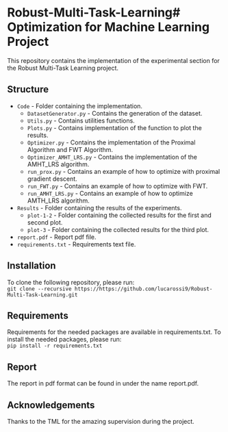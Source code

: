 # Robust-Multi-Task-Learning# Optimization for Machine Learning Project

This repository contains the implementation of the experimental section for the Robust Multi-Task Learning project.

## Structure
* `Code` - Folder containing the implementation.
  * `DatasetGenerator.py` - Contains the generation of the dataset.
  * `Utils.py` - Contains utilities functions.
  * `Plots.py` - Contains implementation of the function to plot the results.
  * `Optimizer.py` - Contains the implementation of the Proximal Algorithm and FWT Algorithm.
  * `Optimizer_AMHT_LRS.py` - Contains the implementation of the AMHT_LRS algorithm.
  * `run_prox.py` - Contains an example of how to optimize with proximal gradient descent.
  * `run_FWT.py` - Contains an example of how to optimize with FWT.
  * `run_AMHT_LRS.py` - Contains an example of how to optimize AMTH_LRS algorithm.
* `Results` - Folder containing the results of the experiments.
  * `plot-1-2` - Folder containing the collected results for the first and second plot.
  * `plot-3` - Folder containing the collected results for the third plot.
* `report.pdf` - Report pdf file.
* `requirements.txt` - Requirements text file.

## Installation
To clone the following repository, please run:\
`git clone --recursive https://https://github.com/lucarossi9/Robust-Multi-Task-Learning.git`

## Requirements
Requirements for the needed packages are available in requirements.txt. To install the needed packages, please run:\
`pip install -r requirements.txt`

## Report
The report in pdf format can be found in under the name report.pdf.

## Acknowledgements
Thanks to the TML for the amazing supervision during the project.

